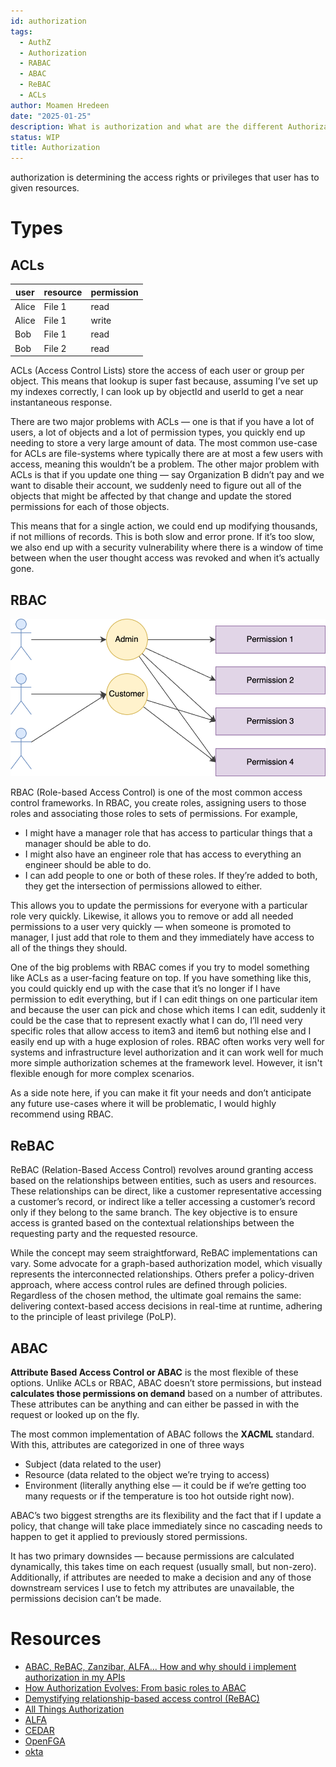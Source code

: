 ```yaml
---
id: authorization
tags:
  - AuthZ
  - Authorization
  - RABAC
  - ABAC
  - ReBAC
  - ACLs
author: Moamen Hredeen
date: "2025-01-25"
description: What is authorization and what are the different Authorization types
status: WIP
title: Authorization
---
```


authorization is determining the access rights or privileges that user has to given resources.

#  Types

##  ACLs

| user | resource | permission |
|-|-|-|
| Alice | File 1 | read |
| Alice | File 1 | write |
| Bob | File 1 | read |
| Bob | File 2 | read |

ACLs (Access Control Lists) store the access of each user or group per object. 
This means that lookup is super fast because, assuming I’ve set up my indexes correctly, I can look up by objectId and userId to get a near instantaneous response. 

There are two major problems with ACLs — one is that if you have a lot of users, a lot of objects and a lot of permission types, you quickly end up needing to store a very large amount of data.
The most common use-case for ACLs are file-systems where typically there are at most a few users with access, meaning this wouldn’t be a problem.
The other major problem with ACLs is that if you update one thing — say Organization B didn’t pay and we want to disable their account, we suddenly need to figure out all of the objects that might be affected by that change and update the stored permissions for each of those objects.

This means that for a single action, we could end up modifying thousands, if not millions of records. 
This is both slow and error prone. If it’s too slow, we also end up with a security vulnerability where there is a window of time between when the user thought access was revoked and when it’s actually gone.

## RBAC

![RBAC](AuthZ_RBAC.png)


RBAC (Role-based Access Control) is one of the most common access control frameworks. 
In RBAC, you create roles, assigning users to those roles and associating those roles to sets of
permissions.  For example, 
- I might have a manager role that has access to particular things that a manager should be able to do. 
- I might also have an engineer role that has access to everything an engineer should be able to do. 
- I can add people to one or both of these roles. If they’re added to both, they get the intersection of permissions allowed to either. 

This allows you to update the permissions for everyone with a particular role very quickly. Likewise, it allows you to remove or add all needed permissions to a user very quickly — when someone is promoted to manager, I just add that role to them and they immediately have access to all of the things they should. 

One of the big problems with RBAC comes if you try to model something like ACLs as a 
user-facing feature on top. If you have something like this, you could quickly end up with the 
case that it’s no longer if I have permission to edit everything, but if I can edit things on one particular item and because the user can pick and chose which items I can edit, suddenly it 
could be the case that to represent exactly what I can do, I’ll need very specific roles that allow access to item3 and item6 but nothing else and I easily end up with a huge explosion of roles. 
RBAC often works very well for systems and infrastructure level authorization and it can work well for much more simple authorization schemes at the framework level. However, it isn't flexible enough for more complex scenarios. 

As a side note here, if you can make it fit your needs and don’t anticipate any future use-cases where it will be problematic, I would highly recommend using RBAC.

## ReBAC
ReBAC (Relation-Based Access Control) revolves around granting access based on the relationships between entities, such as users and resources. These relationships can be direct, like a customer representative accessing a customer’s record, or indirect like a teller accessing a customer’s record only if they belong to the same branch. The key objective is to ensure access is granted based on the contextual relationships between the requesting party and the requested resource.

While the concept may seem straightforward, ReBAC implementations can vary. Some advocate for a graph-based authorization model, which visually represents the interconnected relationships. Others prefer a policy-driven approach, where access control rules are defined through policies. Regardless of the chosen method, the ultimate goal remains the same: delivering context-based access decisions in real-time at runtime, adhering to the principle of least privilege (PoLP).


## ABAC
**Attribute Based Access Control or ABAC** is the most flexible of these options. Unlike ACLs or RBAC, ABAC doesn’t store permissions, but instead **calculates those permissions on demand** based on a number of attributes. These attributes can be anything and can either be passed in with the request or looked up on the fly. 

The most common implementation of ABAC follows the 
**XACML** standard. With this, attributes are categorized in one of three ways
- Subject (data  related to the user)
- Resource (data related to the object we’re trying to access)
- Environment (literally anything else — it could be if we’re getting too many requests or if the temperature is too hot outside right now). 

ABAC’s two biggest strengths are its flexibility and the fact that if I update a policy, that change will take place immediately since no cascading needs  to happen to get it applied to previously stored permissions. 

It has two primary downsides —  because permissions are calculated
dynamically, this takes time on each request (usually small, but non-zero). Additionally, 
if attributes are needed to make a decision and any of those downstream services I use to fetch
my attributes are unavailable, the permissions decision can’t be made. 

# Resources
- [ABAC, ReBAC, Zanzibar, ALFA... How and why should i implement authorization in my APIs](https://www.youtube.com/watch?v=byI_Jjb0c6c&list=LL&index=1)
- [How Authorization Evolves: From basic roles to ABAC](https://www.youtube.com/watch?v=1ZINsQN7gtM&list=LL&index=2)
- [Demystifying relationship-based access control (ReBAC)](https://axiomatics.com/blog/demystifying-relationship-based-access-control-rebac-what-you-need-to-know)
- [All Things Authorization](https://scribe.rip/all-things-authorization-d1713ad6b9e0)
- [ALFA](https://alfa.guide//)
- [CEDAR](https://www.cedarpolicy.com/en)
- [OpenFGA](https://openfga.dev/)
- [okta](https://www.okta.com)
